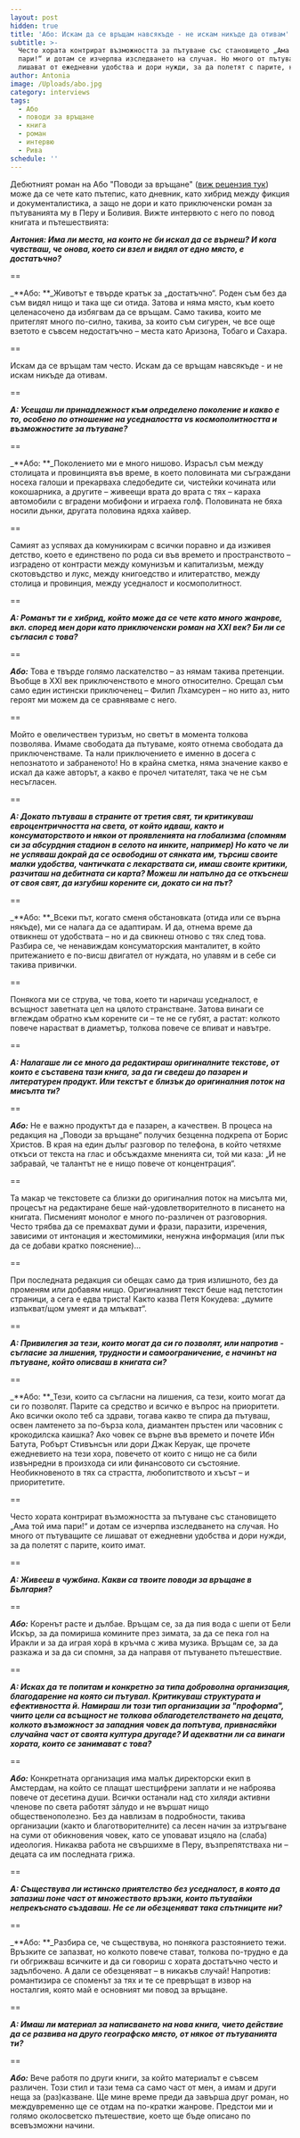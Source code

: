 ```yaml
---
layout: post
hidden: true
title: 'Або: Искам да се връщам навсякъде - не искам никъде да отивам'
subtitle: >-
  Често хората контрират възможността за пътуване със становището „Ама той има
  пари!“ и дотам се изчерпва изследването на случая. Но много от пътуващите се
  лишават от ежедневни удобства и дори нужди, за да полетят с парите, които имат
author: Antonia
image: /Uploads/abo.jpg
category: interviews
tags:
  - Або
  - поводи за връщане
  - книга
  - роман
  - интервю
  - Рива
schedule: ''
---
```

Дебютният роман на Або "Поводи за връщане" ([виж рецензия тук](https://literaturnirazgovori.com/bookreviews/2019/03/25/11-43-%D1%80%D0%B5%D1%86%D0%B5%D0%BD%D0%B7%D0%B8%D1%8F-%D0%B0%D0%B1%D0%BE-%D0%BF%D0%BE%D0%B2%D0%BE%D0%B4%D0%B8-%D0%B7%D0%B0-%D0%B2%D1%80%D1%8A%D1%89%D0%B0%D0%BD%D0%B5-%D0%B5%D0%B4%D0%B8%D0%BD-%D0%B1%D1%8A%D0%BB%D0%B3%D0%B0%D1%80%D0%B8%D0%BD-%D0%BA%D0%BE%D0%BC%D0%BE%D0%BF%D0%BE%D0%BB%D0%B8%D1%82-%D0%BF%D0%BE-%D0%BF%D1%8A%D1%82%D1%8F.html)) може да се чете като пътепис, като дневник, като хибрид между фикция и документалистика, а защо не дори и като приключенски роман за пътуванията му в Перу и Боливия. Вижте интервюто с него по повод книгата и пътешествията:

_**Антония: Има ли места, на които не би искал да се върнеш? И кога чувстваш, че онова, което си взел и видял от едно място, е достатъчно?**_

\==

_**Або: **_Животът е твърде кратък за „достатъчно“. Роден съм без да съм видял нищо и така ще си отида. Затова и няма място, към което целенасочено да избягвам да се връщам. Само такива, които ме притеглят много по-силно, такива, за които съм сигурен, че все още взетото е съвсем недостатъчно – места като Аризона, Тобаго и Сахара.

\==

Искам да се връщам там често. Искам да се връщам навсякъде - и не искам никъде да отивам.

\==

_**А: Усещаш ли принадлежност към определено поколение и какво е то, особено по отношение на уседналостта vs космополитността и възможностите за пътуване?**_

\==

_**Або: **_Поколението ми е много нишово. Израсъл съм между столицата и провинцията във време, в което половината ми съграждани носеха галоши и прекарваха следобедите си, чистейки кочината или кокошарника, а другите – живеещи врата до врата с тях – караха автомобили с вградени мобифони и играеха голф. Половината не бяха носили дънки, другата половина ядяха хайвер. 

\==

Самият аз успявах да комуникирам с всички поравно и да изживея детство, което е единствено по рода си във времето и пространството – изградено от контрасти между комунизъм и капитализъм, между скотовъдство и лукс, между книгоедство и илитератство, между столица и провинция, между уседналост и космополитност.

\==

_**А: Романът ти е хибрид, който може да се чете като много жанрове, вкл. според мен дори като приключенски роман на XXI век? Би ли се съгласил с това?**_

\==

_**Або:**_ Това е твърде голямо ласкателство – аз нямам такива претенции. Въобще в XXI век приключенството е много относително. Срещал съм само един истински приключенец – Филип Лхамсурен – но нито аз, нито героят ми можем да се сравняваме с него. 

\==

Мойто е овеличествен туризъм, но светът в момента толкова позволява. Имаме свободата да пътуваме, която отнема свободата да приключенстваме. Та нали приключението е именно в досега с непознатото и забраненото! Но в крайна сметка, няма значение какво е искал да каже авторът, а какво е прочел читателят, така че не съм несъгласен.

\==

_**А: Докато пътуваш в страните от третия свят, ти критикуваш евроцентричността на света, от който идваш, както и консуматорството и някои от проявленията на глобализма (спомням си за абсурдния стадион в селото на инките, например) Но като че ли не успяваш докрай да се освободиш от сянката им, търсиш своите малки удобства, чантичката с лекарствата си, имаш своите критики, разчиташ на дебитната си карта? Можеш ли напълно да се откъснеш от своя свят, да изгубиш корените си, докато си на път?**_

\==

_**Або: **_Всеки път, когато сменя обстановката (отида или се върна някъде), ми се налага да се адаптирам. И да, отнема време да отвикнеш от удобствата – но и да свикнеш отново с тях след това. Разбира се, че ненавиждам консуматорския манталитет, в който притежанието е по-висш двигател от нуждата, но улавям и в себе си такива привички. 

\==

Понякога ми се струва, че това, което ти наричаш уседналост, е всъщност заветната цел на цялото странстване. Затова винаги се вглеждам обратно към корените си – те не се губят, а растат: колкото повече нарастват в диаметър, толкова повече се впиват и навътре.

\==

_**А: Налагаше ли се много да редактираш оригиналните текстове, от които е съставена тази книга, за да ги сведеш до пазарен и литературен продукт. Или текстът е близък до оригиналния поток на мисълта ти?**_

\==

_**Або:**_ Не е важно продуктът да е пазарен, а качествен. В процеса на редакция на „Поводи за връщане“ получих безценна подкрепа от Борис Христов. В края на един дълъг разговор по телефона, в който четяхме откъси от текста на глас и обсъждахме мненията си, той ми каза: „И не забравай, че талантът не е нищо повече от концентрация“. 

\==

Та макар че текстовете са близки до оригиналния поток на мисълта ми, процесът на редактиране беше най-удовлетворителното в писането на книгата. Писменият монолог е много по-различен от разговорния. Често трябва да се премахват думи и фрази, паразити, изречения, зависими от интонация и жестомимики, ненужна информация (или пък да се добави кратко пояснение)... 

\==

При последната редакция си обещах само да трия излишното, без да променям или добавям нищо. Оригиналният текст беше над петстотин страници, а сега е едва триста! Както казва Петя Кокудева: „думите изпъкват/щом умеят и да млъкват“.

\==

_**А: Привилегия за тези, които могат да си го позволят, или напротив - съгласие за лишения, трудности и самоограничение, е начинът на пътуване, който описваш в книгата си?**_

\==

_**Або: **_Тези, които са съгласни на лишения, са тези, които могат да си го позволят. Парите са средство и всичко е въпрос на приоритети. Ако всички около теб са здрави, тогава какво те спира да пътуваш, освен ламтенето за по-бърза кола, диамантен пръстен или часовник с крокодилска каишка? Ако човек се върне във времето и почете Ибн Батута, Робърт Стивънсън или дори Джак Керуак, ще прочете ежедневието на тези хора, повечето от които с нищо не са били извънредни в произхода си или финансовото си състояние. Необикновеното в тях са страстта, любопитството и хъсът – и приоритетите.

\==

Често хората контрират възможността за пътуване със становището „Ама той има пари!“ и дотам се изчерпва изследването на случая. Но много от пътуващите се лишават от ежедневни удобства и дори нужди, за да полетят с парите, които имат. 

\==

_**А: Живееш в чужбина. Какви са твоите поводи за връщане в България?**_

\==

_**Або:**_ Коренът расте и дълбае. Връщам се, за да пия вода с шепи от Бели Искър, за да помириша комините през зимата, за да се пека гол на Иракли и за да играя хорá в кръчма с жива музика. Връщам се, за да разкажа и за да си спомня, за да направя от пътуването пътешествие.

\==

_**А: Исках да те попитам и конкретно за типа доброволна организация, благодарение на която си пътувал. Критикуваш структурата и ефективността й. Намираш ли този тип организации за "проформа", чиито цели са всъщност не толкова облагодетелстването на децата, колкото възможност за западния човек да попътува, привнасяйки случайна част от своята култура другаде? И адекватни ли са винаги хората, които се занимават с това?**_

\==

_**Або:**_ Конкретната организация има малък директорски екип в Амстердам, на който се плащат шестцифрени заплати и не наброява повече от десетина души. Всички останали над сто хиляди активни членове по света работят зáлудо и не вършат нищо общественополезно. Без да навлизам в подробности, такива организации (както и благотворителните) са лесен начин за изтръгване на суми от обикновения човек, като се уповават изцяло на (слаба) идеология. Никаква работа не свършихме в Перу, възпрепятстваха ни – децата са им последната грижа.

\==

_**А: Съществува ли истинско приятелство без уседналост, в която да запазиш поне част от множеството връзки, които пътувайки непрекъснато създаваш. Не се ли обезценяват така спътниците ни?**_

\==

_**Або: **_Разбира се, че съществува, но понякога разстоянието тежи. Връзките се запазват, но колкото повече стават, толкова по-трудно е да ги обгрижваш всичките и да си говориш с хората достатъчно често и задълбочено. А дали се обезценяват – в никакъв случай! Напротив: романтизира се споменът за тях и те се превръщат в извор на носталгия, която май е основният ми повод за връщане.

\==

_**А: Имаш ли материал за написването на нова книга, чието действие да се развива на друго географско място, от някое от пътуванията ти?**_

\==

_**Або:**_ Вече работя по други книги, за който материалът е съвсем различен. Този стил и тази тема са само част от мен, а имам и други неща за (раз)казване. Ще мине време преди да завърша друг роман, но междувременно ще се отдам на по-кратки жанрове. Предстои ми и голямо околосветско пътешествие, което ще бъде описано по всевъзможни начини.
